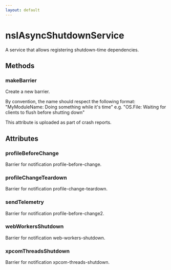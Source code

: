 ```yaml
---
layout: default
---
```


# nsIAsyncShutdownService #

A service that allows registering shutdown-time dependencies.


## Methods ##

### makeBarrier ###

Create a new barrier.

By convention, the name should respect the following format:
"MyModuleName: Doing something while it's time"
e.g.
"OS.File: Waiting for clients to flush before shutting down"

This attribute is uploaded as part of crash reports.


## Attributes ##

### profileBeforeChange ###

Barrier for notification profile-before-change.


### profileChangeTeardown ###

Barrier for notification profile-change-teardown.


### sendTelemetry ###

Barrier for notification profile-before-change2.


### webWorkersShutdown ###

Barrier for notification web-workers-shutdown.


### xpcomThreadsShutdown ###

Barrier for notification xpcom-threads-shutdown.

